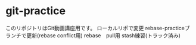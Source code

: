 # git-practice
このリポジトリはGit動画講座用です。
ローカルリポで変更
rebase-practiceブランチで更新(rebase conflict用)
rebase　pull用
stash練習(トラック済み)
